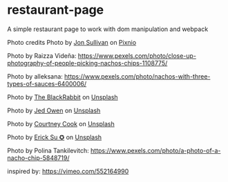 # restaurant-page
A simple restaurant page to work with dom manipulation and webpack

Photo credits
Photo by <a href="https://pixnio.com/food-and-drink/broiled-nachos">Jon Sullivan</a> on <a href="https://pixnio.com/">Pixnio</a>

Photo by Raizza Videña: https://www.pexels.com/photo/close-up-photography-of-people-picking-nachos-chips-1108775/

Photo by alleksana: https://www.pexels.com/photo/nachos-with-three-types-of-sauces-6400006/

Photo by <a href="https://unsplash.com/@theblackrabbit?utm_source=unsplash&utm_medium=referral&utm_content=creditCopyText">The BlackRabbit</a> on <a href="https://unsplash.com/s/photos/nachos?utm_source=unsplash&utm_medium=referral&utm_content=creditCopyText">Unsplash</a>

Photo by <a href="https://unsplash.com/@jediahowen?utm_source=unsplash&utm_medium=referral&utm_content=creditCopyText">Jed Owen</a> on <a href="https://unsplash.com/s/photos/nachos?utm_source=unsplash&utm_medium=referral&utm_content=creditCopyText">Unsplash</a>

Photo by <a href="https://unsplash.com/@courtneymcook?utm_source=unsplash&utm_medium=referral&utm_content=creditCopyText">Courtney Cook</a> on <a href="https://unsplash.com/s/photos/nachos?utm_source=unsplash&utm_medium=referral&utm_content=creditCopyText">Unsplash</a>

Photo by <a href="https://unsplash.com/@ericksu?utm_source=unsplash&utm_medium=referral&utm_content=creditCopyText">Erick Su ✪</a> on <a href="https://unsplash.com/s/photos/nachos?utm_source=unsplash&utm_medium=referral&utm_content=creditCopyText">Unsplash</a>

Photo by Polina Tankilevitch: https://www.pexels.com/photo/a-photo-of-a-nacho-chip-5848719/

inspired by: https://vimeo.com/552164990
